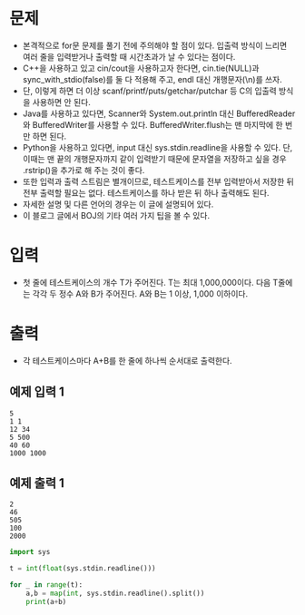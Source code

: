 # 문제
- 본격적으로 for문 문제를 풀기 전에 주의해야 할 점이 있다. 입출력 방식이 느리면 여러 줄을 입력받거나 출력할 때 시간초과가 날 수 있다는 점이다.
- C++을 사용하고 있고 cin/cout을 사용하고자 한다면, cin.tie(NULL)과 sync_with_stdio(false)를 둘 다 적용해 주고, endl 대신 개행문자(\n)를 쓰자.
- 단, 이렇게 하면 더 이상 scanf/printf/puts/getchar/putchar 등 C의 입출력 방식을 사용하면 안 된다.
- Java를 사용하고 있다면, Scanner와 System.out.println 대신 BufferedReader와 BufferedWriter를 사용할 수 있다. BufferedWriter.flush는 맨 마지막에 한 번만 하면 된다.
- Python을 사용하고 있다면, input 대신 sys.stdin.readline을 사용할 수 있다. 단, 이때는 맨 끝의 개행문자까지 같이 입력받기 때문에 문자열을 저장하고 싶을 경우 .rstrip()을 추가로 해 주는 것이 좋다.
- 또한 입력과 출력 스트림은 별개이므로, 테스트케이스를 전부 입력받아서 저장한 뒤 전부 출력할 필요는 없다. 테스트케이스를 하나 받은 뒤 하나 출력해도 된다.
- 자세한 설명 및 다른 언어의 경우는 이 글에 설명되어 있다.
- 이 블로그 글에서 BOJ의 기타 여러 가지 팁을 볼 수 있다.

# 입력
- 첫 줄에 테스트케이스의 개수 T가 주어진다. T는 최대 1,000,000이다. 다음 T줄에는 각각 두 정수 A와 B가 주어진다. A와 B는 1 이상, 1,000 이하이다.

# 출력
- 각 테스트케이스마다 A+B를 한 줄에 하나씩 순서대로 출력한다.

## 예제 입력 1 
```
5
1 1
12 34
5 500
40 60
1000 1000
```
## 예제 출력 1 
```
2
46
505
100
2000
```
```python
import sys

t = int(float(sys.stdin.readline()))

for _ in range(t):
    a,b = map(int, sys.stdin.readline().split())
    print(a+b)

```
